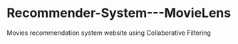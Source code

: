 # Recommender-System---MovieLens
Movies recommendation system website using Collaborative Filtering 
